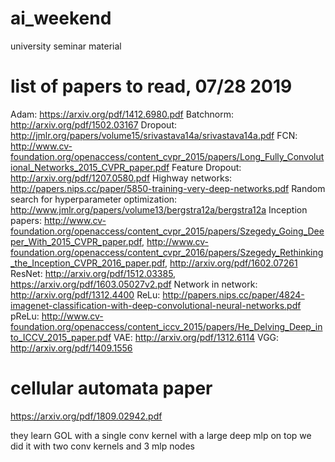 # ai_weekend
university seminar material

# list of papers to read, 07/28 2019
Adam: https://arxiv.org/pdf/1412.6980.pdf
Batchnorm: http://arxiv.org/pdf/1502.03167
Dropout: http://jmlr.org/papers/volume15/srivastava14a/srivastava14a.pdf
FCN: http://www.cv-foundation.org/openaccess/content_cvpr_2015/papers/Long_Fully_Convolutional_Networks_2015_CVPR_paper.pdf
Feature Dropout: http://arxiv.org/pdf/1207.0580.pdf
Highway networks: http://papers.nips.cc/paper/5850-training-very-deep-networks.pdf
Random search for hyperparameter optimization: http://www.jmlr.org/papers/volume13/bergstra12a/bergstra12a
Inception papers: http://www.cv-foundation.org/openaccess/content_cvpr_2015/papers/Szegedy_Going_Deeper_With_2015_CVPR_paper.pdf, http://www.cv-foundation.org/openaccess/content_cvpr_2016/papers/Szegedy_Rethinking_the_Inception_CVPR_2016_paper.pdf, http://arxiv.org/pdf/1602.07261
ResNet: http://arxiv.org/pdf/1512.03385, https://arxiv.org/pdf/1603.05027v2.pdf
Network in network: http://arxiv.org/pdf/1312.4400
ReLu: http://papers.nips.cc/paper/4824-imagenet-classification-with-deep-convolutional-neural-networks.pdf
pReLu: http://www.cv-foundation.org/openaccess/content_iccv_2015/papers/He_Delving_Deep_into_ICCV_2015_paper.pdf
VAE: http://arxiv.org/pdf/1312.6114
VGG: http://arxiv.org/pdf/1409.1556

# cellular automata paper
https://arxiv.org/pdf/1809.02942.pdf

they learn GOL with a single conv kernel with a large deep mlp on top
we did it with two conv kernels and 3 mlp nodes
